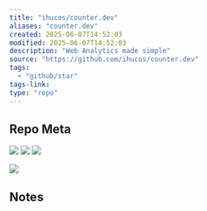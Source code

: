 ```yaml
---
title: "ihucos/counter.dev"
aliases: "counter.dev"
created: 2025-06-07T14:52:03
modified: 2025-06-07T14:52:03
description: "Web Analytics made simple"
source: "https://github.com/ihucos/counter.dev"
tags:
  - "github/star"
tags-link:
type: "repo"
---
```

## Repo Meta

![](https://img.shields.io/github/stars/ihucos/counter.dev?style=for-the-badge&label=stars) ![](https://img.shields.io/github/repo-size/ihucos/counter.dev?style=for-the-badge&label=size) ![](https://img.shields.io/github/created-at/ihucos/counter.dev?style=for-the-badge&label=since)

[![](https://github-readme-stats.vercel.app/api/pin/?username=ihucos&repo=counter.dev&bg_color=00000000)](https://github.com/ihucos/counter.dev)

## Notes

